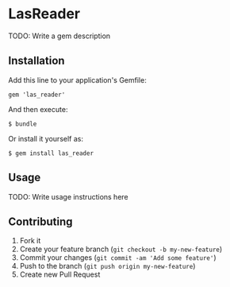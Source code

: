 # LasReader

TODO: Write a gem description

## Installation

Add this line to your application's Gemfile:

    gem 'las_reader'

And then execute:

    $ bundle

Or install it yourself as:

    $ gem install las_reader

## Usage

TODO: Write usage instructions here

## Contributing

1. Fork it
2. Create your feature branch (`git checkout -b my-new-feature`)
3. Commit your changes (`git commit -am 'Add some feature'`)
4. Push to the branch (`git push origin my-new-feature`)
5. Create new Pull Request
